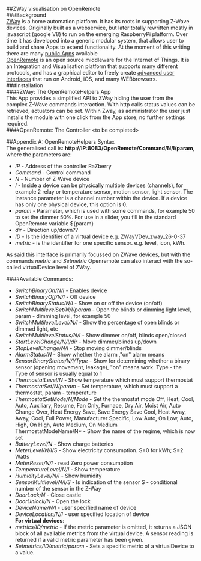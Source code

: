 ##ZWay visualisation on OpenRemote       
###Background      
[ZWay](http://razberry.zwave.me/) is a home automation platform. It has its roots in supporting Z-Wave devices. Originally built as a webservice, but later totally rewritten mostly in javascript (google V8) to run on the emerging RaspberryPi platform. Over time it has developed into a generic modular system, that allows user to build and share Apps to extend functionality. At the moment of this writing there are many [public Apps](http://developer.z-wave.me/?uri=public#/web/apps) available      
[OpenRemote](http://www.openremote.com/) is an open source middleware for the Internet of Things. It is an Integration and Visualisation platform that supports many different protocols, and has a graphical editor to freely create [advanced user interfaces](https://www.youtube.com/embed/ymqnKK7QIaQ) that run on Android, iOS, and many WEBbrowsers.      
###Installation      
####ZWay: The OpenRemoteHelpers App      
This App provides a simplified API to ZWay hiding the user from the complex Z-Wave commands interaction. With http calls status values can be retrieved, actuators can be set. Within Zway, as administrator the user just installs the module with one click from the App store, no further settings required.       
####OpenRemote: The Controller
\<to be completed\>      
      
      
      
##<a name="ORHelperAPI"></a>Appendix A: OpenRemoteHelpers Syntax   
The generalised call is: **http://IP:8083/OpenRemote/Command/N/I/param**, where the parameters are:    
- *IP* - Address of the controller RaZberry      
- *Command* - Сontrol command      
- *N* - Number of Z-Wave device      
- *I* - Inside a device can be physically multiple devices (channels), for example 2 relay or temperature sensor, motion sensor, light sensor. The Instance parameter is a channel number within the device. If a device has only one physical device, this option is 0.      
- *param* - Parameter, which is used with some commands, for example 50 to set the dimmer 50%. For use in a slider, you fill in the standard OpenRemote variable ${param}      
- *dir* - Direction up/down??      
- *ID* - Is the identifier of a virtual device e.g. ZWayVDev_zway_26-0-37      
- *metric* - is the identifier for one specific sensor. e.g. level, icon, kWh.       

As said this interface is primarily focussed on ZWave devices, but with the commands *metric* and *Setmetric* Openremote can also interact with the so-called virtualDevice level of ZWay.       

####Available Commands:      
- *SwitchBinaryOn/N/I* - Enables device      
- *SwitchBinaryOff/N/I* - Off device      
- *SwitchBinaryStatus/N/I* - Show on or off the device (on/off)      
- *SwitchMultilevelSet/N/I/param* - Open the blinds or dimming light level, param - dimming level, for example 50      
- *SwitchMultilevelLevel/N/I* - Show the percentage of open blinds or dimmed light, etc      
- *SwitchMultilevelStatus/N/I* - Show dimmer on/off, blinds open/closed      
- *StartLevelChange/N/I/dir* - Move dimmer/blinds up/down      
- *StopLevelChange/N/I* - Stop moving dimmer/blinds      
- *AlarmStatus/N* - Show whether the alarm ,"on" alarm means      
- *SensorBinaryStatus/N/I/Type* - Show for determining whether a binary sensor (opening movement, leakage), "on" means work. Type - the Type of sensor is usually equal to 1      
- *ThermostatLevel/N* - Show temperature which must support thermostat      
- *ThermostatSet/N/param* - Set temperature, which must support a thermostat, param - temperature      
- *ThermostatSetMode/N/Mode* - Set the thermostat mode Off, Heat, Cool, Auto, Auxiliary, Resume, Fan Only, Furnace, Dry Air, Moist Air, Auto Change Over, Heat Energy Save, Save Energy Save Cool, Heat Away, Away, Cool, Full Power, Manufacturer Specific, Low Auto, On Low, Auto, High, On High, Auto Medium, On Medium      
ThermostatModeName/N* - Show the name of the regime, which is now set      
- *BatteryLevel/N* - Show charge batteries      
- *MeterLevel/N/I/S* - Show electricity consumption. S=0 for kWh; S=2 Watts      
- *MeterReset/N/I* - read Zero power consumption      
- *TemperatureLevel/N/I* - Show temperature      
- *HumidityLevel/N/I* - Show humidity      
- *SensorMultilevel/N/I/S* - Is indication of the sensor S - conditional number of the sensor in the Z-Way      
- *DoorLock/N* - Close castle      
- *DoorUnlock/N* - Open the lock      
- *DeviceName/N/I* - user specified name of device      
- *DeviceLocation/N/I* - user specified location of device      
**For virtual devices**:      
- *metrics/ID/metric* - If the metric parameter is omitted, it returns a JSON block of all available metrics from the virtual device. A sensor reading is returned if a valid metric parameter has been given.      
- *Setmetrics/ID/metric/param* - Sets a specific metric of a virtualDevice to a value.      